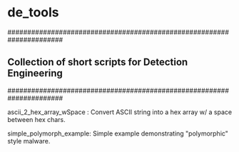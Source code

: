 # de_tools


######################################################################
## Collection of short scripts for Detection Engineering
######################################################################


ascii_2_hex_array_wSpace : 
  Convert ASCII string into a hex array w/ a space between hex chars. 


simple_polymorph_example: 
  Simple example demonstrating "polymorphic" style malware.
